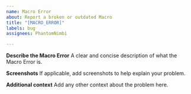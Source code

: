 ```yaml
---
name: Macro Error
about: Report a broken or outdated Macro
title: "[MACRO_ERROR]"
labels: bug
assignees: PhantomNimbi

---
```


**Describe the Macro Error**
A clear and concise description of what the Macro Error is.

**Screenshots**
If applicable, add screenshots to help explain your problem.

**Additional context**
Add any other context about the problem here.
